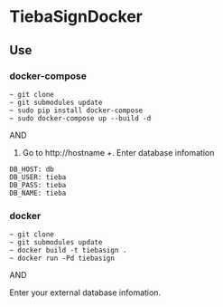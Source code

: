 # TiebaSignDocker

## Use

### docker-compose

```
~ git clone
~ git submodules update
~ sudo pip install docker-compose
~ sudo docker-compose up --build -d
```

AND

1. Go to http://hostname
+. Enter database infomation

```
DB_HOST: db
DB_USER: tieba
DB_PASS: tieba
DB_NAME: tieba
```

### docker

```
~ git clone
~ git submodules update
~ docker build -t tiebasign .
~ docker run -Pd tiebasign
```

AND

Enter your external database infomation.
